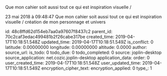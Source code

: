 Que mon cahier soit aussi tout ce qui est inspiration visuelle /

23 mai 2018 à 09:48:47
Que mon cahier soit aussi tout ce qui est inspiration visuelle /
création de mon personnage et univers


id: 48c8ffd62d154eb7aa0a97607f8437c2
parent_id: 70c2caf3edac499481b2f26cabe317be
created_time: 2019-04-17T10:18:51.548Z
updated_time: 2019-04-17T10:18:51.549Z
is_conflict: 0
latitude: 0.00000000
longitude: 0.00000000
altitude: 0.0000
author: 
source_url: 
is_todo: 0
todo_due: 0
todo_completed: 0
source: joplin-desktop
source_application: net.cozic.joplin-desktop
application_data: 
order: 0
user_created_time: 2019-04-17T10:18:51.548Z
user_updated_time: 2019-04-17T10:18:51.549Z
encryption_cipher_text: 
encryption_applied: 0
type_: 1